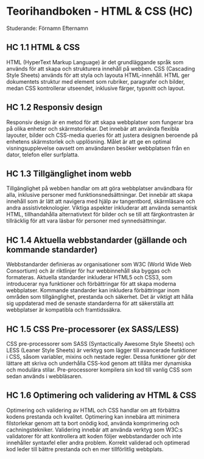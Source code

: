 # Teorihandboken - HTML & CSS (HC)
Studerande: Förnamn Efternamn

## HC 1.1 HTML & CSS
HTML (HyperText Markup Language) är det grundläggande språk som används för att skapa och strukturera innehåll på webben. CSS (Cascading Style Sheets) används för att styla och layouta HTML-innehåll. HTML ger dokumentets struktur med element som rubriker, paragrafer och bilder, medan CSS kontrollerar utseendet, inklusive färger, typsnitt och layout.

## HC 1.2 Responsiv design
Responsiv design är en metod för att skapa webbplatser som fungerar bra på olika enheter och skärmstorlekar. Det innebär att använda flexibla layouter, bilder och CSS-media queries för att justera designen beroende på enhetens skärmstorlek och upplösning. Målet är att ge en optimal visningsupplevelse oavsett om användaren besöker webbplatsen från en dator, telefon eller surfplatta.

## HC 1.3 Tillgänglighet inom webb
Tillgänglighet på webben handlar om att göra webbplatser användbara för alla, inklusive personer med funktionsnedsättningar. Det innebär att skapa innehåll som är lätt att navigera med hjälp av tangentbord, skärmläsare och andra assistivteknologier. Viktiga aspekter inkluderar att använda semantisk HTML, tillhandahålla alternativtext för bilder och se till att färgkontrasten är tillräcklig för att vara läsbar för personer med synnedsättningar.

## HC 1.4 Aktuella webbstandarder (gällande och kommande standarder)
Webbstandarder definieras av organisationer som W3C (World Wide Web Consortium) och är riktlinjer för hur webbinnehåll ska byggas och formateras. Aktuella standarder inkluderar HTML5 och CSS3, som introducerar nya funktioner och förbättringar för att skapa moderna webbplatser. Kommande standarder kan inkludera förbättringar inom områden som tillgänglighet, prestanda och säkerhet. Det är viktigt att hålla sig uppdaterad med de senaste standarderna för att säkerställa att webbplatser är kompatibla och framtidssäkra.

## HC 1.5 CSS Pre-processorer (ex SASS/LESS)
CSS pre-processorer som SASS (Syntactically Awesome Style Sheets) och LESS (Leaner Style Sheets) är verktyg som lägger till avancerade funktioner i CSS, såsom variabler, mixins och nestade regler. Dessa funktioner gör det lättare att skriva och underhålla CSS-kod genom att tillåta mer dynamiska och modulära stilar. Pre-processorer kompilera sin kod till vanlig CSS som sedan används i webbläsaren.

## HC 1.6 Optimering och validering av HTML & CSS
Optimering och validering av HTML och CSS handlar om att förbättra kodens prestanda och kvalitet. Optimering kan innebära att minimera filstorlekar genom att ta bort onödig kod, använda komprimering och cachningstekniker. Validering innebär att använda verktyg som W3C:s validatorer för att kontrollera att koden följer webbstandarder och inte innehåller syntaxfel eller andra problem. Korrekt validerad och optimerad kod leder till bättre prestanda och en mer tillförlitlig webbplats.
